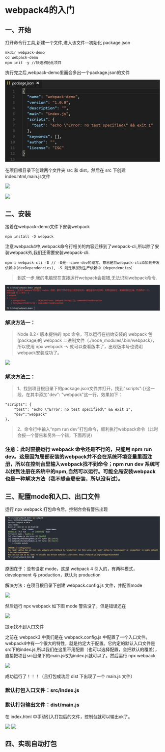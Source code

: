 # webpack4的入门
## 一、开始
打开命令行工具,新建一个文件,进入该文件--初始化 package.json

	mkdir webpack-demo
    cd webpack-demo
    npm init -y //快速初始化项目

执行完之后,webpack-demo里面会多出一个package.json的文件

![](https://raw.githubusercontent.com/limchen233/images/master/webpack4_images/1.png)

在项目根目录下创建两个文件夹 src 和 dist，然后在 src 下创建 index.html,main.js文件

![](https://camo.githubusercontent.com/84865706eaec780cfd0eb778bd18c85eb9b4a752/68747470733a2f2f692e696d6775722e636f6d2f6d52786f7541692e706e67)

![](https://camo.githubusercontent.com/50518636a84237af096f15903a31fb6e7bad4ecc/68747470733a2f2f692e696d6775722e636f6d2f4d4d557178736b2e706e67)

## 二、安装

接着在webpack-demo文件下安装webpack

	npm install -D webpack

注意:webpack4中,webpack命令行相关的内容迁移到了webpack-cli,所以除了安装webpack外,我们还需要安装webpack-cli.

	npm i webpack-cli -D // -D是--save-dev的缩写，意思是将webpack-cli添加到开发依赖中(devDependencies), -S 则是添加到生产依赖中（dependencies）
	
> 到这一步,我的电脑现在直接运行webpack会报错,无法识别webpack命令.

![](https://raw.githubusercontent.com/limchen233/images/master/webpack4_images/3.png)

### 解决方法一：

> Node 8.2+ 版本提供的 npx 命令，可以运行在初始安装的 webpack 包(package)的 webpack 二进制文件（./node_modules/.bin/webpack），所以使用 npx webpack -v 就可以查看版本了，出现版本号也说明webpack安装成功了。

![](https://i.imgur.com/y8JXPkI.png)

### 解决方法二：
> 1、找到项目根目录下的package.json文件并打开，找到"scripts":{}这一段，在其中添加"dev": 
> "webpack"这一行，效果如下：
> 
	"scripts": {
    	"test": "echo \"Error: no test specified\" && exit 1",
    	"dev":"webpack"
  	},
> 2、命令行中输入“npm run dev”打包命令，顺利执行webpack命令（此时会报一个警告和另外一个错，下面再说）
> 
### 注意：此时直接运行 webpack 命令还是不行的，只能用 npm run dev。这是因为局部安装的webpack并不会在系统环境变量里面注册，所以在控制台里输入webpack找不到命令；npm run dev 系统可以找到注册在系统中的npm,自然可以运行。可能全局安装webpack也是一种解决方法（我不想全局安装，所以没有试）。

## 三、配置mode和入口、出口文件

运行 npx webpack 打包命令后，控制台会有警告出现

![](https://raw.githubusercontent.com/limchen233/images/master/webpack4_images/5.png)

原因在于：没有设定 mode，这是 webpack 4 引入的，有两种模式，development 与 production，默认为 production

解决方法：在项目根目录下创建 webpack.config.js 文件，并配置mode

![](https://i.imgur.com/avyi3C5.png)

然后运行 npx webpack 如下图 mode 警告没了，但是错误还在

![](https://i.imgur.com/N2Xjr1q.png)

提示找不到入口文件

之前在 webpack3 中我们是在 webpack.config.js 中配置了一个入口文件。webpack4中有一个很大的特性，就是约定大于配置。它约定的默认入口文件是src下的index.js,所以我们在这里不用配置（也可以选择配置，会把默认的覆盖），直接把项目src目录下的main.js改为index.js就可以了。然后运行 npx webpack

![](https://i.imgur.com/2wOCUsf.png)

成功运行了！！！（且打包成功后 dist 下出现了一个 main.js 文件）

### 默认打包入口文件：src/index.js

### 默认打包输出文件：dist/main.js

在 index.html 中手动引入打包后的文件，控制台就可以输出ok了。

![](https://i.imgur.com/powbIAf.png)
![](https://i.imgur.com/jlvwSJZ.png)

## 四、实现自动打包